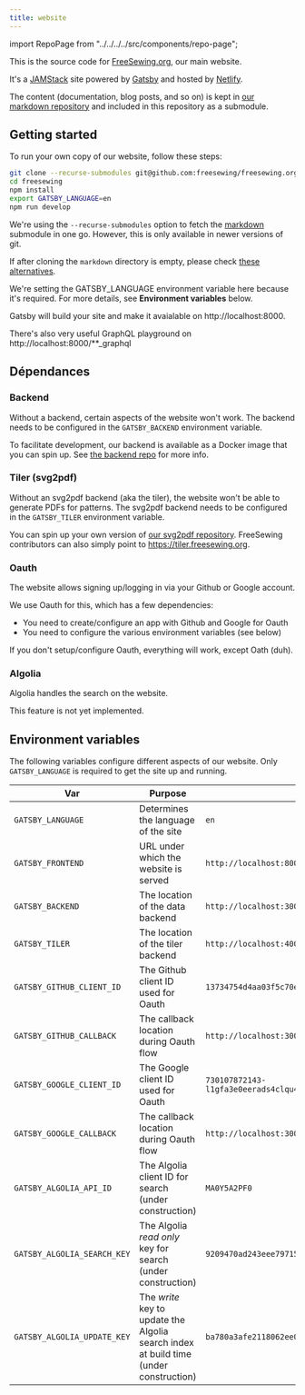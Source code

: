 ```yaml
---
title: website
---
```


import RepoPage from "../../../../src/components/repo-page";

<repopage repo="website" />

This is the source code for [FreeSewing.org](https://freesewing.org), our main website.

It's a [JAMStack](https://jamstack.org/) site powered by [Gatsby](https://www.gatsbyjs.org/) and hosted by [Netlify](https://www.netlify.com/).

The content (documentation, blog posts, and so on) is kept in [our markdown repository](/repos/markdown) and included in this repository as a submodule.

## Getting started

To run your own copy of our website, follow these steps:

```bash
git clone --recurse-submodules git@github.com:freesewing/freesewing.org.git
cd freesewing
npm install
export GATSBY_LANGUAGE=en
npm run develop
```

<note>

We're using the `--recurse-submodules` option to fetch the [markdown](/repos/markdown) submodule in one go. However, this is only available in newer versions of git.

If after cloning the `markdown` directory is empty, please check [these alternatives](https://stackoverflow.com/questions/3796927/how-to-git-clone-including-submodules).

</Note>

<note>

We're setting the GATSBY_LANGUAGE environment variable here because it's required. For more details, see **Environment variables** below.

</Note>

Gatsby will build your site and make it avaialable on http://localhost:8000.

<tip>

There's also very useful GraphQL playground on http://localhost:8000/**\_graphql

</Tip>

## Dépendances

### Backend

Without a backend, certain aspects of the website won't work. The backend needs to be configured in the `GATSBY_BACKEND` environment variable.

To facilitate development, our backend is available as a Docker image that you can spin up. See [the backend repo](/repos/backend) for more info.

### Tiler (svg2pdf)

Without an svg2pdf backend (aka the tiler), the website won't be able to generate PDFs for patterns. The svg2pdf backend needs to be configured in the `GATSBY_TILER` environment variable.

You can spin up your own version of [our svg2pdf repository](/repos/tile). FreeSewing contributors can also simply point to https://tiler.freesewing.org.

### Oauth

The website allows signing up/logging in via your Github or Google account.

We use Oauth for this, which has a few dependencies:

- You need to create/configure an app with Github and Google for Oauth
- You need to configure the various environment variables (see below)

If you don't setup/configure Oauth, everything will work, except Oath (duh).

### Algolia

Algolia handles the search on the website.

<warning>

This feature is not yet implemented.

</Warning>

## Environment variables

The following variables configure different aspects of our website. Only `GATSBY_LANGUAGE` is required to get the site up and running.

| Var                         | Purpose                                                                               | Example                                                                    |
| --------------------------- | ------------------------------------------------------------------------------------- | -------------------------------------------------------------------------- |
| `GATSBY_LANGUAGE`           | Determines the language of the site                                                   | `en`                                                                       |
| `GATSBY_FRONTEND`           | URL under which the website is served                                                 | `http://localhost:8000/`                                                   |
| `GATSBY_BACKEND`            | The location of the data backend                                                      | `http://localhost:3000/`                                                   |
| `GATSBY_TILER`              | The location of the tiler backend                                                     | `http://localhost:4000/`                                                   |
| `GATSBY_GITHUB_CLIENT_ID`   | The Github client ID used for Oauth                                                   | `13734754d4aa03f5c70e`                                                     |
| `GATSBY_GITHUB_CALLBACK`    | The callback location during Oauth flow                                               | `http://localhost:3000/callback/from/github`                               |
| `GATSBY_GOOGLE_CLIENT_ID`   | The Google client ID used for Oauth                                                   | `730107872143-l1gfa3e0eerads4clqu458pblgpnu54h.apps.googleusercontent.com` |
| `GATSBY_GOOGLE_CALLBACK`    | The callback location during Oauth flow                                               | `http://localhost:3000/callback/from/google`                               |
| `GATSBY_ALGOLIA_API_ID`     | The Algolia client ID for search (under construction)                                 | `MA0Y5A2PF0`                                                               |
| `GATSBY_ALGOLIA_SEARCH_KEY` | The Algolia *read only* key for search (under construction)                           | `9209470ad243eee797156aa2874d886c`                                         |
| `GATSBY_ALGOLIA_UPDATE_KEY` | The *write* key to update the Algolia search index at build time (under construction) | `ba780a3afe2118062ee08ea4fb54c097`                                         |